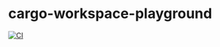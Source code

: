 # cargo-workspace-playground

[![CI](https://github.com/wada-avita/cargo-workspace-playground/actions/workflows/CI.yml/badge.svg)](https://github.com/wada-avita/cargo-workspace-playground/actions/workflows/CI.yml)
